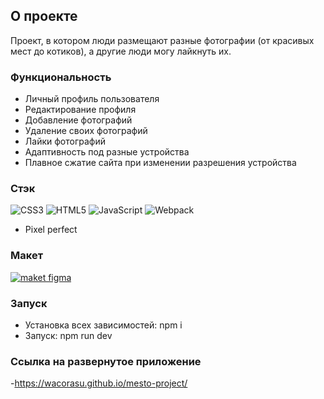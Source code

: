 ## О проекте

Проект, в котором люди размещают разные фотографии (от красивых мест до котиков), а другие люди могу лайкнуть их. 

### Функциональность


- Личный профиль пользователя
- Редактирование профиля
- Добавление фотографий
- Удаление своих фотографий
- Лайки фотографий
- Адаптивность под разные устройства
- Плавное сжатие сайта при изменении разрешения устройства


### Стэк
![CSS3](https://img.shields.io/badge/css3-%231572B6.svg?style=for-the-badge&logo=css3&logoColor=white)
![HTML5](https://img.shields.io/badge/html5-%23E34F26.svg?style=for-the-badge&logo=html5&logoColor=white)
![JavaScript](https://img.shields.io/badge/javascript-%23323330.svg?style=for-the-badge&logo=javascript&logoColor=%23F7DF1E)
![Webpack](https://img.shields.io/badge/webpack-%238DD6F9.svg?style=for-the-badge&logo=webpack&logoColor=black)

- Pixel perfect
  



### Макет
<a href="https://www.figma.com/file/NZFpfJfLlEv55qc3ufbeK6/Mesto-full?type=design&node-id=0%3A1&mode=design&t=7cgBnjtlmrQowbgp-1" target="_blank" rel="noopener noreferrer"><img  src="https://img.shields.io/badge/Figma-F24E1E?style=for-the-badge&logo=figma&logoColor=white" alt='maket figma' /></a>


### Запуск
- Установка всех зависимостей: npm i
- Запуск: npm run dev

### Ссылка на развернутое приложение 
-https://wacorasu.github.io/mesto-project/
